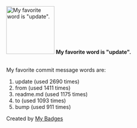 <img src="https://my-badges.github.io/my-badges/favorite-word.png" alt="My favorite word is &quot;update&quot;." title="My favorite word is &quot;update&quot;." width="128">
<strong>My favorite word is &quot;update&quot;.</strong>
<br><br>

My favorite commit message words are:

1. update (used 2690 times)
2. from (used 1411 times)
3. readme.md (used 1175 times)
4. to (used 1093 times)
5. bump (used 911 times)


Created by <a href="https://github.com/my-badges/my-badges">My Badges</a>